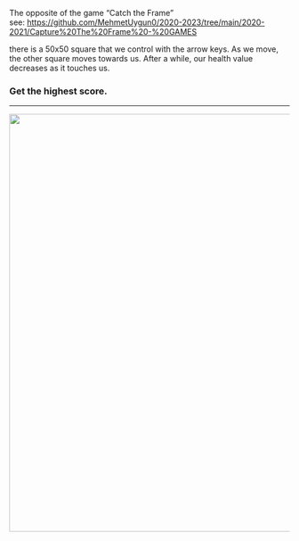 The opposite of the game “Catch the Frame”          
see: https://github.com/MehmetUygun0/2020-2023/tree/main/2020-2021/Capture%20The%20Frame%20-%20GAMES  

there is a 50x50 square that we control with the arrow keys. 
As we move, the other square moves towards us. 
After a while, our health value decreases as it touches us.

### Get the highest score.
---
<img src="https://github.com/user-attachments/assets/20a2571d-d2c4-41ef-82f1-2cfff74120db" width="750">

